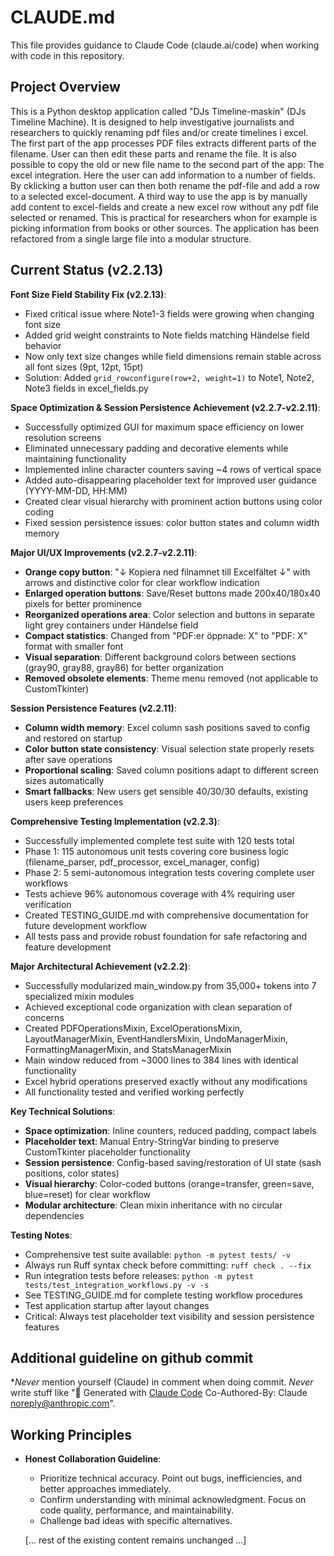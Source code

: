 # CLAUDE.md

This file provides guidance to Claude Code (claude.ai/code) when working with code in this repository.

## Project Overview

This is a Python desktop application called "DJs Timeline-maskin" (DJs Timeline Machine). It is designed to help investigative journalists and researchers to quickly renaming pdf files and/or create timelines i excel. The first part of the app processes PDF files extracts different parts of the filename. User can then edit these parts and rename the file. It is also possible to copy the old or new file name to the second part of the app: The excel integration. Here the user can add information to a number of fields. By cklicking a button user can then both rename the pdf-file and add a row to a selected excel-document. 
A third way to use the app is by manually add content to excel-fields and create a new excel row without any pdf file selected or renamed. This is practical for researchers whon for example is picking information from books or other sources. 
The application has been refactored from a single large file into a modular structure.

## Current Status (v2.2.13)

**Font Size Field Stability Fix (v2.2.13)**:
- Fixed critical issue where Note1-3 fields were growing when changing font size
- Added grid weight constraints to Note fields matching Händelse field behavior
- Now only text size changes while field dimensions remain stable across all font sizes (9pt, 12pt, 15pt)
- Solution: Added `grid_rowconfigure(row+2, weight=1)` to Note1, Note2, Note3 fields in excel_fields.py

**Space Optimization & Session Persistence Achievement (v2.2.7-v2.2.11)**:
- Successfully optimized GUI for maximum space efficiency on lower resolution screens
- Eliminated unnecessary padding and decorative elements while maintaining functionality
- Implemented inline character counters saving ~4 rows of vertical space
- Added auto-disappearing placeholder text for improved user guidance (YYYY-MM-DD, HH:MM)
- Created clear visual hierarchy with prominent action buttons using color coding
- Fixed session persistence issues: color button states and column width memory

**Major UI/UX Improvements (v2.2.7-v2.2.11)**:
- **Orange copy button**: "↓ Kopiera ned filnamnet till Excelfältet ↓" with arrows and distinctive color for clear workflow indication
- **Enlarged operation buttons**: Save/Reset buttons made 200x40/180x40 pixels for better prominence
- **Reorganized operations area**: Color selection and buttons in separate light grey containers under Händelse field
- **Compact statistics**: Changed from "PDF:er öppnade: X" to "PDF: X" format with smaller font
- **Visual separation**: Different background colors between sections (gray90, gray88, gray86) for better organization
- **Removed obsolete elements**: Theme menu removed (not applicable to CustomTkinter)

**Session Persistence Features (v2.2.11)**:
- **Column width memory**: Excel column sash positions saved to config and restored on startup
- **Color button state consistency**: Visual selection state properly resets after save operations
- **Proportional scaling**: Saved column positions adapt to different screen sizes automatically
- **Smart fallbacks**: New users get sensible 40/30/30 defaults, existing users keep preferences

**Comprehensive Testing Implementation (v2.2.3)**:
- Successfully implemented complete test suite with 120 tests total
- Phase 1: 115 autonomous unit tests covering core business logic (filename_parser, pdf_processor, excel_manager, config)
- Phase 2: 5 semi-autonomous integration tests covering complete user workflows
- Tests achieve 96% autonomous coverage with 4% requiring user verification
- Created TESTING_GUIDE.md with comprehensive documentation for future development workflow
- All tests pass and provide robust foundation for safe refactoring and feature development

**Major Architectural Achievement (v2.2.2)**:
- Successfully modularized main_window.py from 35,000+ tokens into 7 specialized mixin modules
- Achieved exceptional code organization with clean separation of concerns
- Created PDFOperationsMixin, ExcelOperationsMixin, LayoutManagerMixin, EventHandlersMixin, UndoManagerMixin, FormattingManagerMixin, and StatsManagerMixin
- Main window reduced from ~3000 lines to 384 lines with identical functionality
- Excel hybrid operations preserved exactly without any modifications
- All functionality tested and verified working perfectly

**Key Technical Solutions**:
- **Space optimization**: Inline counters, reduced padding, compact labels
- **Placeholder text**: Manual Entry-StringVar binding to preserve CustomTkinter placeholder functionality
- **Session persistence**: Config-based saving/restoration of UI state (sash positions, color states)
- **Visual hierarchy**: Color-coded buttons (orange=transfer, green=save, blue=reset) for clear workflow
- **Modular architecture**: Clean mixin inheritance with no circular dependencies

**Testing Notes**:
- Comprehensive test suite available: `python -m pytest tests/ -v`
- Always run Ruff syntax check before committing: `ruff check . --fix`
- Run integration tests before releases: `python -m pytest tests/test_integration_workflows.py -v -s`
- See TESTING_GUIDE.md for complete testing workflow procedures
- Test application startup after layout changes
- Critical: Always test placeholder text visibility and session persistence features

## Additional guideline on github commit
**Never* mention yourself (Claude) in comment when doing commit. *Never* write stuff like "🤖 Generated with [Claude Code](https://claude.ai/code) Co-Authored-By: Claude <noreply@anthropic.com>". 

## Working Principles

- **Honest Collaboration Guideline**: 
  * Prioritize technical accuracy. Point out bugs, inefficiencies, and better approaches immediately. 
  * Confirm understanding with minimal acknowledgment. Focus on code quality, performance, and maintainability. 
  * Challenge bad ideas with specific alternatives.
  
  [... rest of the existing content remains unchanged ...]